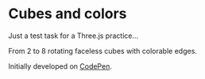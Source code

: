 # Cubes and colors
Just a test task for a Three.js practice...

From 2 to 8 rotating faceless cubes with colorable edges.

Initially developed on [CodePen](http://codepen.io/Lyrialtus/pen/BzJvQy).
